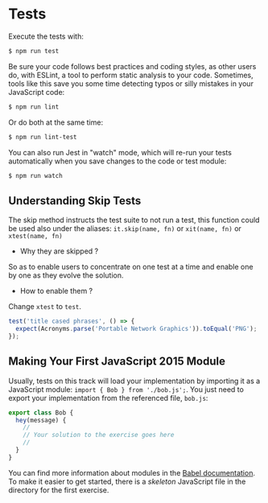 # Tests

Execute the tests with:

```bash
$ npm run test
```

Be sure your code follows best practices and coding styles, as other users do,
with ESLint, a tool to perform static analysis to your code. Sometimes, tools
like this save you some time detecting typos or silly mistakes in your
JavaScript code:

```bash
$ npm run lint
```

Or do both at the same time:

```bash
$ npm run lint-test
```

You can also run Jest in "watch" mode, which will re-run your tests
automatically when you save changes to the code or test module:

```bash
$ npm run watch
```

## Understanding Skip Tests

The skip method instructs the test suite to not run a test, this function could
be used also under the aliases: `it.skip(name, fn)` or `xit(name, fn)` or
`xtest(name, fn)`

- Why they are skipped ?

So as to enable users to concentrate on one test at a time and enable one by one
as they evolve the solution.

- How to enable them ?

Change `xtest` to `test`.

```javascript
test('title cased phrases', () => {
  expect(Acronyms.parse('Portable Network Graphics')).toEqual('PNG');
});
```

## Making Your First JavaScript 2015 Module

Usually, tests on this track will load your implementation by importing it as a
JavaScript module: `import { Bob } from './bob.js';`. You just need to export
your implementation from the referenced file, `bob.js`:

```javascript
export class Bob {
  hey(message) {
    //
    // Your solution to the exercise goes here
    //
  }
}
```

You can find more information about modules in the
[Babel documentation](https://babeljs.io/docs/learn-es2015/#modules).
To make it easier to get started, there is a _skeleton_ JavaScript file in the
directory for the first exercise.
